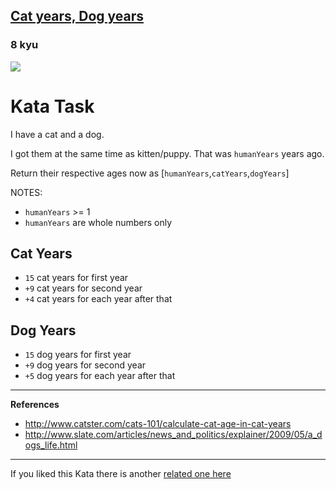 <h2><a href=https://www.codewars.com/kata/5a6663e9fd56cb5ab800008b/train/c target="_blank">Cat years, Dog years</a></h2><h3>8 kyu</h3><img src="https://i.imgur.com/ta6gv1i.png?1"><h1 id="kata-task">Kata Task</h1><p>I have a cat and a dog.</p><p>I got them at the same time as kitten/puppy. That was <code>humanYears</code> years ago.</p><p>Return their respective ages now as [<code>humanYears</code>,<code>catYears</code>,<code>dogYears</code>]</p><p>NOTES:</p><ul><li><code>humanYears</code> &gt;= 1</li><li><code>humanYears</code> are whole numbers only</li></ul><h2 id="cat-years">Cat Years</h2><ul><li><code>15</code> cat years for first year</li><li><code>+9</code> cat years for second year</li><li><code>+4</code> cat years for each year after that</li></ul><h2 id="dog-years">Dog Years</h2><ul><li><code>15</code> dog years for first year</li><li><code>+9</code> dog years for second year</li><li><code>+5</code> dog years for each year after that</li></ul><hr><p><strong>References</strong></p><ul><li><a href="http://www.catster.com/cats-101/calculate-cat-age-in-cat-years" data-turbolinks="false" target="_blank">http://www.catster.com/cats-101/calculate-cat-age-in-cat-years</a></li><li><a href="http://www.slate.com/articles/news_and_politics/explainer/2009/05/a_dogs_life.html" data-turbolinks="false" target="_blank">http://www.slate.com/articles/news_and_politics/explainer/2009/05/a_dogs_life.html</a></li></ul><hr><p>If you liked this Kata there is another <a href="https://www.codewars.com/kata/cat-years-dog-years-2" data-turbolinks="false" target="_blank">related one here</a></p>